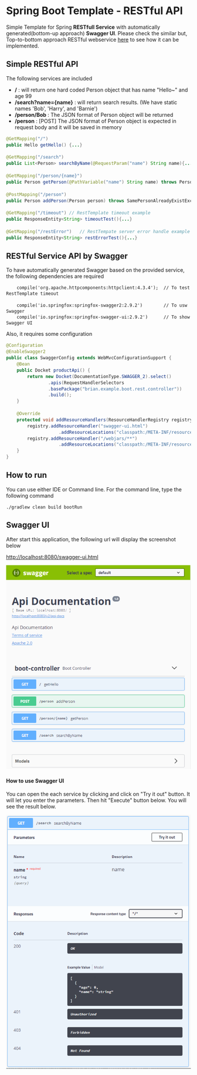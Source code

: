 # Spring Boot Template - RESTful API

Simple Template for Spring __RESTfull Service__ with automatically generated(bottom-up approach) __Swagger UI__.
Please check the similar but, Top-to-bottom approach RESTful webservice [here](https://github.com/allthatjava/boot-example-rest-api2) to see how it can be implemented.

## Simple RESTful API
The following services are included
* __/__ : will return one hard coded Person object that has name "Hello~" and age 99
* __/search?name={name}__ : will return search results. (We have static names 'Bob', 'Harry', and 'Barnie')
* __/person/Bob__ : The JSON format of Person object will be returned
* __/person__ :  [POST] The JSON format of Person object is expected in request body and it will be saved in memory

```java
@GetMapping("/")
public Hello getHello() {...}
	
@GetMapping("/search")
public List<Person> searchByName(@RequestParam("name") String name){...}

@GetMapping("/person/{name}")
public Person getPerson(@PathVariable("name") String name) throws PersonNotFoundException{...}

@PostMapping("/person")
public Person addPerson(Person person) throws SamePersonAlreadyExistException{...}

@GetMapping("/timeout") // RestTemplate timeout example
public ResponseEntity<String> timeoutTest(){...}

@GetMapping("/restError")   // RestTempate server error handle example
public ResponseEntity<String> restErrorTest(){...}
```

## RESTful Service API by Swagger
To have automatically generated Swagger based on the provided service, the following dependencies are required

```
    compile('org.apache.httpcomponents:httpclient:4.3.4');  // To test RestTemplate timeout

    compile('io.springfox:springfox-swagger2:2.9.2')        // To usw Swagger
    compile('io.springfox:springfox-swagger-ui:2.9.2')      // To show Swagger UI
```

Also, it requires some configuration

```java
@Configuration
@EnableSwagger2
public class SwaggerConfig extends WebMvcConfigurationSupport {
	@Bean
	public Docket productApi() {
		return new Docket(DocumentationType.SWAGGER_2).select()
				.apis(RequestHandlerSelectors
				.basePackage("brian.example.boot.rest.controller"))		// Where to look for the service
				.build();
	}

	@Override
	protected void addResourceHandlers(ResourceHandlerRegistry registry) {
		registry.addResourceHandler("swagger-ui.html")
					.addResourceLocations("classpath:/META-INF/resources/");
		registry.addResourceHandler("/webjars/**")
					.addResourceLocations("classpath:/META-INF/resources/webjars/");
	}
}

```

## How to run ##
You can use either IDE or Command line. For the command line, type the following command

```
./gradlew clean build bootRun
```

## Swagger UI ##
After start this application, the following url will display the screenshot below


[http://localhost:8080/swagger-ui.html](http://localhost:8080/swagger-ui.html)


![alt swagger ui](docs/images/swagger-ui.PNG)

#### How to use Swagger UI ####
You can open the each service by clicking and click on "Try it out" button. It will let you enter the parameters.
Then hit "Execute" button below. You will see the result below.

![alt swagger ui opened service](docs/images/swagger-ui-opened-service.PNG)
